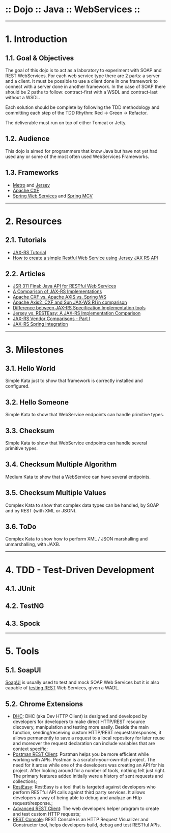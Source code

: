 ﻿:: Dojo :: Java :: WebServices ::
=================================

----

# 1. Introduction

## 1.1. Goal & Objectives

The goal of this dojo is to act as a laboratory to experiment with SOAP and REST WebServices. For each web service type there are 2 parts: a server and a client. It must be possible to use a client done in one framework to connect with a server done in another framework. In the case of SOAP there should be 2 paths to follow: contract-first with a WSDL and contract-last without a WSDL.

Each solution should be complete by following the TDD methodology and committing each step of the TDD Rhythm: Red -> Green -> Refactor.

The deliverable must run on top of either Tomcat or Jetty.

## 1.2. Audience

This dojo is aimed for programmers that know Java but have not yet had used any or some of the most often used WebServices Frameworks.

## 1.3. Frameworks

- [Metro](JAX-WS/README.md) and [Jersey](JAX-RS/README.md)
- [Apache CXF](CXF/README.md)
- [Spring Web Services](SpringWebServices/README.md) and [Spring MCV](SpringMVC/README.md)

----

# 2. Resources

## 2.1. Tutorials

- [JAX-RS Tutorial](http://www.mkyong.com/tutorials/jax-rs-tutorials/)
- [How to create a simple Restful Web Service using Jersey JAX RS API](http://theopentutorials.com/examples/java-ee/jax-rs/create-a-simple-restful-web-service-using-jersey-jax-rs/)

## 2.2. Articles

- [JSR 311 Final: Java API for RESTful Web Services](https://www.infoq.com/news/2008/09/jsr311-approved)
- [A Comparison of JAX-RS Implementations](https://www.infoq.com/news/2008/10/jaxrs-comparison)
- [Apache CXF vs. Apache AXIS vs. Spring WS](https://dzone.com/articles/apache-cxf-vs-apache-axis-vs)
- [Apache Axis2, CXF and Sun JAX-WS RI in comparison](https://www.predic8.com/axis2-cxf-jax-ws-comparison.htm)
- [Difference between JAX-RS Specification Implementation tools](http://nagesh625.blogspot.co.uk/2014/01/difference-between-jax-rs-specification.html)
- [Jersey vs. RESTEasy: A JAX-RS Implementation Comparison](https://www.genuitec.com/jersey-resteasy-comparison/)
- [JAX-RS Vendor Comparisons - Part I](http://www.jroller.com/Solomon/entry/jax_rs_vendor_comparisons_part)
- [JAX-RS Spring Integration](http://www.jroller.com/Solomon/entry/jax_rs_spring_integration)

----

# 3. Milestones

## 3.1. Hello World

Simple Kata just to show that framework is correctly installed and configured.

## 3.2. Hello Someone

Simple Kata to show that WebService endpoints can handle primitive types.

## 3.3. Checksum

Simple Kata to show that WebService endpoints can handle several primitive types.

## 3.4. Checksum Multiple Algorithm

Medium Kata to show that a WebService can have several endpoints.

## 3.5. Checksum Multiple Values

Complex Kata to show that complex data types can be handled, by SOAP and by REST (with XML or JSON).

## 3.6. ToDo

Complex Kata to show how to perform XML / JSON marshalling and unmarshalling, with JAXB.

----

# 4. TDD - Test-Driven Development

## 4.1. JUnit

## 4.2. TestNG

## 4.3. Spock

----

# 5. Tools

## 5.1. SoapUI

[SoapUI](http://www.soapui.org/) is usually used to test and mock SOAP Web Services but it is also capable of [testing REST](http://www.soapui.org/rest-testing.html) Web Services, given a WADL.

## 5.2. Chrome Extensions

- [DHC](https://chrome.google.com/webstore/detail/dhc-resthttp-api-client/aejoelaoggembcahagimdiliamlcdmfm): DHC (aka Dev HTTP Client) is designed and developed by developers for developers to make direct HTTP/REST resource discovery, manipulation and testing more easily. Beside the main function, sending/receiving custom HTTP/REST requests/responses, it allows permanently to save a request to a local repository for later reuse and moreover the request declaration can include variables that are context specific;
- [Postman REST Client](https://chrome.google.com/webstore/detail/postman-rest-client/fdmmgilgnpjigdojojpjoooidkmcomcm?hl=en): Postman helps you be more efficient while working with APIs. Postman is a scratch-your-own-itch project. The need for it arose while one of the developers was creating an API for his project. After looking around for a number of tools, nothing felt just right. The primary features added initially were a history of sent requests and collections;
- [RestEasy](https://chrome.google.com/webstore/detail/resteasy/nojelkgnnpdmhpankkiikipkmhgafoch): RestEasy is a tool that is targeted against developers who perform RESTful API calls against third party services. It allows developers a way of being able to debug and analyze an Http request/response.;
- [Advanced REST Client](https://chrome.google.com/webstore/detail/advanced-rest-client/hgmloofddffdnphfgcellkdfbfbjeloo/reviews?hl=en-US&utm_source=ARC): The web developers helper program to create and test custom HTTP requests;
- [REST Console](https://chrome.google.com/webstore/detail/rest-console/cokgbflfommojglbmbpenpphppikmonn?hl=en): REST Console is an HTTP Request Visualizer and Constructor tool, helps developers build, debug and test RESTful APIs.

